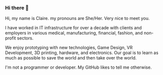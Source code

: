 ### Hi there 👋

<!--
**Makeea/Makeea** is a ✨ _special_ ✨ repository because its `README.md` (this file) appears on your GitHub profile.

Here are some ideas to get you started:

- 🔭 I’m currently working on ...
- 🌱 I’m currently learning ...
- 👯 I’m looking to collaborate on ...
- 🤔 I’m looking for help with ...
- 💬 Ask me about ...
- 📫 How to reach me: ...
- 😄 Pronouns: ...
- ⚡ Fun fact: ...
-->

Hi, my name is Claire. my pronouns are She/Her. Very nice to meet you.

I have worked in IT infrastructure for over a decade with clients and employers in various medical, manufacturing, financial, fashion, and non-profit sectors.

We enjoy prototyping with new technologies, Game Design, VR Development, 3D printing, hardware, and electronics. Our goal is to learn as much as possible to save the world and then take over the world.

I'm not a programmer or developer. My GitHub likes to tell me otherwise.
